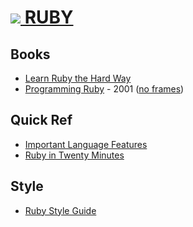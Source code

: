 # [![](https://www.ruby-lang.org/favicon.ico) RUBY](https://www.ruby-lang.org/en/)


Books
-----

* [Learn Ruby the Hard Way](http://learnrubythehardway.org/book/)
* [Programming Ruby](https://ruby-doc.com/docs/ProgrammingRuby/) - 2001 ([no frames](https://ruby-doc.org/docs/ruby-doc-bundle/ProgrammingRuby/book/index.html))


Quick Ref
---------

* [Important Language Features](https://www.ruby-lang.org/en/documentation/ruby-from-other-languages/)
* [Ruby in Twenty Minutes](https://www.ruby-lang.org/en/documentation/quickstart/)


Style
-----
* [Ruby Style Guide](https://rubystyle.guide/)
